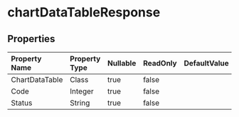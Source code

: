 # **chartDataTableResponse**

 

## **Properties**

| Property Name | Property Type | Nullable |  ReadOnly | DefaultValue | Description | 
| :- | :- | :- |:- |  :- | :- |
|ChartDataTable|Class|true|false |  ||
|Code|Integer|true|false |  ||
|Status|String|true|false |  ||

